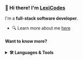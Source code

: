 ### 👋 Hi there! I'm [LexiCodes](https://lexicodes.net)

I'm a **full-stack software developer**.

* 🔍 Learn more about me [here]((https://lexicodes.net))

#### Want to know more?
<details>
<summary><b>🛠️ Languages & Tools</b></summary>
  <br/>

![My Skills](https://skillicons.dev/icons?i=kotlin,java,js,ts,nodejs,cs,docker,kubernetes,prometheus,grafana,redis,linux,flutter,next,react,svelte,mui,tailwind,gradle,idea,androidstudio,vscode,cloudflare,discord)

and many more!
</details>
